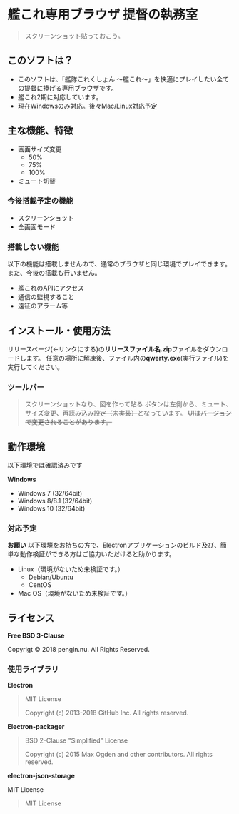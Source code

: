 # 艦これ専用ブラウザ 提督の執務室

> スクリーンショット貼っておこう。

## このソフトは？

- このソフトは、「艦隊これくしょん ～艦これ～」を快適にプレイしたい全ての提督に捧げる専用ブラウザです。
- 艦これ2期に対応しています。
- 現在Windowsのみ対応。後々Mac/Linux対応予定

## 主な機能、特徴

- 画面サイズ変更
  - 50%
  - 75%
  - 100%
- ミュート切替

### 今後搭載予定の機能

- スクリーンショット
- 全画面モード

### 搭載しない機能

以下の機能は搭載しませんので、通常のブラウザと同じ環境でプレイできます。
また、今後の搭載も行いません。

- 艦これのAPIにアクセス
- 通信の監視すること
- 遠征のアラーム等

## インストール・使用方法

リリースページ(←リンクにする)の**リリースファイル名.zip**ファイルをダウンロードします。
任意の場所に解凍後、ファイル内の**qwerty.exe**(実行ファイル)を実行してください。

### ツールバー

> スクリーンショットなり、図を作って貼る
ボタンは左側から、ミュート、サイズ変更、再読み込み~~設定（未実装）~~となっています。
~~UIはバージョンで変更されることがあります。~~

## 動作環境

以下環境では確認済みです

**Windows**

- Windows 7 (32/64bit)
- Windows 8/8.1 (32/64bit)
- Windows 10 (32/64bit) 

### 対応予定

**お願い**
以下環境をお持ちの方で、Electronアプリケーションのビルド及び、簡単な動作検証ができる方はご協力いただけると助かります。

- Linux（環境がないため未検証です。）
  - Debian/Ubuntu
  - CentOS
- Mac OS（環境がないため未検証です。）

## ライセンス

**Free BSD 3-Clause**

Copyrigt &copy; 2018 pengin.nu. All Rights Reserved.

### 使用ライブラリ

**Electron**

> MIT License
>
> Copyright (c) 2013-2018 GitHub Inc. All rights reserved.

**Electron-packager**

> BSD 2-Clause "Simplified" License
>
> Copyright (c) 2015 Max Ogden and other contributors. All rights reserved.

**electron-json-storage**

MIT License

> MIT License

